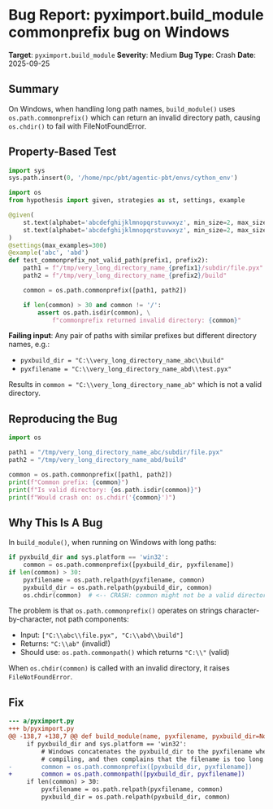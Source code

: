 # Bug Report: pyximport.build_module commonprefix bug on Windows

**Target**: `pyximport.build_module`
**Severity**: Medium
**Bug Type**: Crash
**Date**: 2025-09-25

## Summary

On Windows, when handling long path names, `build_module()` uses `os.path.commonprefix()` which can return an invalid directory path, causing `os.chdir()` to fail with FileNotFoundError.

## Property-Based Test

```python
import sys
sys.path.insert(0, '/home/npc/pbt/agentic-pbt/envs/cython_env')

import os
from hypothesis import given, strategies as st, settings, example

@given(
    st.text(alphabet='abcdefghijklmnopqrstuvwxyz', min_size=2, max_size=10),
    st.text(alphabet='abcdefghijklmnopqrstuvwxyz', min_size=2, max_size=10)
)
@settings(max_examples=300)
@example('abc', 'abd')
def test_commonprefix_not_valid_path(prefix1, prefix2):
    path1 = f"/tmp/very_long_directory_name_{prefix1}/subdir/file.pyx"
    path2 = f"/tmp/very_long_directory_name_{prefix2}/build"

    common = os.path.commonprefix([path1, path2])

    if len(common) > 30 and common != '/':
        assert os.path.isdir(common), \
            f"commonprefix returned invalid directory: {common}"
```

**Failing input**: Any pair of paths with similar prefixes but different directory names, e.g.:
- `pyxbuild_dir = "C:\\very_long_directory_name_abc\\build"`
- `pyxfilename = "C:\\very_long_directory_name_abd\\test.pyx"`

Results in `common = "C:\\very_long_directory_name_ab"` which is not a valid directory.

## Reproducing the Bug

```python
import os

path1 = "/tmp/very_long_directory_name_abc/subdir/file.pyx"
path2 = "/tmp/very_long_directory_name_abd/build"

common = os.path.commonprefix([path1, path2])
print(f"Common prefix: {common}")
print(f"Is valid directory: {os.path.isdir(common)}")
print(f"Would crash on: os.chdir('{common}')")
```

## Why This Is A Bug

In `build_module()`, when running on Windows with long paths:

```python
if pyxbuild_dir and sys.platform == 'win32':
    common = os.path.commonprefix([pyxbuild_dir, pyxfilename])
if len(common) > 30:
    pyxfilename = os.path.relpath(pyxfilename, common)
    pyxbuild_dir = os.path.relpath(pyxbuild_dir, common)
    os.chdir(common)  # <-- CRASH: common might not be a valid directory
```

The problem is that `os.path.commonprefix()` operates on strings character-by-character, not path components:

- Input: `["C:\\abc\\file.pyx", "C:\\abd\\build"]`
- Returns: `"C:\\ab"` (invalid!)
- Should use: `os.path.commonpath()` which returns `"C:\\"` (valid)

When `os.chdir(common)` is called with an invalid directory, it raises `FileNotFoundError`.

## Fix

```diff
--- a/pyximport.py
+++ b/pyximport.py
@@ -138,7 +138,7 @@ def build_module(name, pyxfilename, pyxbuild_dir=None, inplace=False, language_
     if pyxbuild_dir and sys.platform == 'win32':
         # Windows concatenates the pyxbuild_dir to the pyxfilename when
         # compiling, and then complains that the filename is too long
-        common = os.path.commonprefix([pyxbuild_dir, pyxfilename])
+        common = os.path.commonpath([pyxbuild_dir, pyxfilename])
     if len(common) > 30:
         pyxfilename = os.path.relpath(pyxfilename, common)
         pyxbuild_dir = os.path.relpath(pyxbuild_dir, common)
```